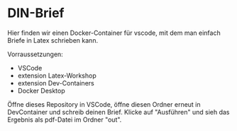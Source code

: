 # DIN-Brief

Hier finden wir einen Docker-Container für vscode, mit dem man einfach Briefe in Latex schrieben kann.

Vorraussetzungen:

 * VSCode
 * extension Latex-Workshop
 * extension Dev-Containers
 * Docker Desktop

Öffne dieses Repository in VSCode, öffne diesen Ordner erneut in DevContainer und schreib deinen Brief. Klicke auf "Ausführen" und sieh das Ergebnis als pdf-Datei im Ordner "out".
